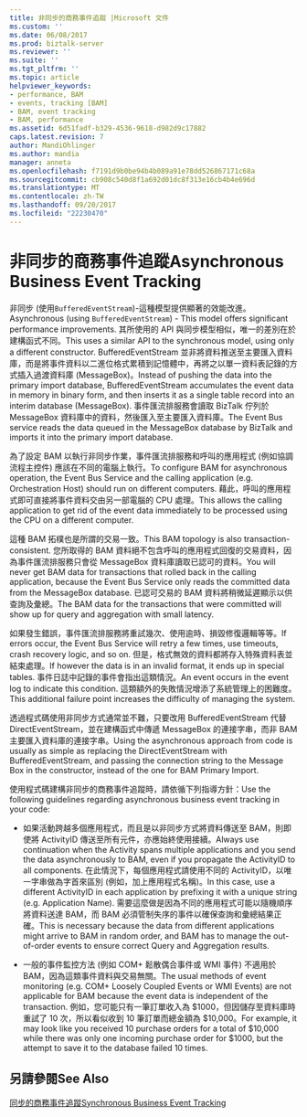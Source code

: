 ```yaml
---
title: 非同步的商務事件追蹤 |Microsoft 文件
ms.custom: ''
ms.date: 06/08/2017
ms.prod: biztalk-server
ms.reviewer: ''
ms.suite: ''
ms.tgt_pltfrm: ''
ms.topic: article
helpviewer_keywords:
- performance, BAM
- events, tracking [BAM]
- BAM, event tracking
- BAM, performance
ms.assetid: 6d51fadf-b329-4536-9618-d982d9c17882
caps.latest.revision: 7
author: MandiOhlinger
ms.author: mandia
manager: anneta
ms.openlocfilehash: f7191d9b0be94b4b089a91e78dd526867171c68a
ms.sourcegitcommit: cb908c540d8f1a692d01dc8f313e16cb4b4e696d
ms.translationtype: MT
ms.contentlocale: zh-TW
ms.lasthandoff: 09/20/2017
ms.locfileid: "22230470"
---
```

# <a name="asynchronous-business-event-tracking"></a><span data-ttu-id="43d0a-102">非同步的商務事件追蹤</span><span class="sxs-lookup"><span data-stu-id="43d0a-102">Asynchronous Business Event Tracking</span></span>
<span data-ttu-id="43d0a-103">非同步 (使用`BufferedEventStream`)-這種模型提供顯著的效能改進。</span><span class="sxs-lookup"><span data-stu-id="43d0a-103">Asynchronous (using `BufferedEventStream`) - This model offers significant performance improvements.</span></span> <span data-ttu-id="43d0a-104">其所使用的 API 與同步模型相似，唯一的差別在於建構函式不同。</span><span class="sxs-lookup"><span data-stu-id="43d0a-104">This uses a similar API to the synchronous model, using only a different constructor.</span></span> <span data-ttu-id="43d0a-105">BufferedEventStream 並非將資料推送至主要匯入資料庫，而是將事件資料以二進位格式累積到記憶體中，再將之以單一資料表記錄的方式插入過渡資料庫 (MessageBox)。</span><span class="sxs-lookup"><span data-stu-id="43d0a-105">Instead of pushing the data into the primary import database, BufferedEventStream accumulates the event data in memory in binary form, and then inserts it as a single table record into an interim database (MessageBox).</span></span> <span data-ttu-id="43d0a-106">事件匯流排服務會讀取 BizTalk 佇列於 MessageBox 資料庫中的資料，然後匯入至主要匯入資料庫。</span><span class="sxs-lookup"><span data-stu-id="43d0a-106">The Event Bus service reads the data queued in the MessageBox database by BizTalk and imports it into the primary import database.</span></span>  
  
 <span data-ttu-id="43d0a-107">為了設定 BAM 以執行非同步作業，事件匯流排服務和呼叫的應用程式 (例如協調流程主控件) 應該在不同的電腦上執行。</span><span class="sxs-lookup"><span data-stu-id="43d0a-107">To configure BAM for asynchronous operation, the Event Bus Service and the calling application (e.g. Orchestration Host) should run on different computers.</span></span> <span data-ttu-id="43d0a-108">藉此，呼叫的應用程式即可直接將事件資料交由另一部電腦的 CPU 處理。</span><span class="sxs-lookup"><span data-stu-id="43d0a-108">This allows the calling application to get rid of the event data immediately to be processed using the CPU on a different computer.</span></span>  
  
 <span data-ttu-id="43d0a-109">這種 BAM 拓樸也是所謂的交易一致。</span><span class="sxs-lookup"><span data-stu-id="43d0a-109">This BAM topology is also transaction-consistent.</span></span> <span data-ttu-id="43d0a-110">您所取得的 BAM 資料絕不包含呼叫的應用程式回復的交易資料，因為事件匯流排服務只會從 MessageBox 資料庫讀取已認可的資料。</span><span class="sxs-lookup"><span data-stu-id="43d0a-110">You will never get BAM data for transactions that rolled back in the calling application, because the Event Bus Service only reads the committed data from the MessageBox database.</span></span> <span data-ttu-id="43d0a-111">已認可交易的 BAM 資料將稍微延遲顯示以供查詢及彙總。</span><span class="sxs-lookup"><span data-stu-id="43d0a-111">The BAM data for the transactions that were committed will show up for query and aggregation with small latency.</span></span>  
  
 <span data-ttu-id="43d0a-112">如果發生錯誤，事件匯流排服務將重試幾次、使用逾時、損毀修復邏輯等等。</span><span class="sxs-lookup"><span data-stu-id="43d0a-112">If errors occur, the Event Bus Service will retry a few times, use timeouts, crash recovery logic, and so on.</span></span> <span data-ttu-id="43d0a-113">但是，格式無效的資料都將存入特殊資料表並結束處理。</span><span class="sxs-lookup"><span data-stu-id="43d0a-113">If however the data is in an invalid format, it ends up in special tables.</span></span> <span data-ttu-id="43d0a-114">事件日誌中記錄的事件會指出這類情況。</span><span class="sxs-lookup"><span data-stu-id="43d0a-114">An event occurs in the event log to indicate this condition.</span></span> <span data-ttu-id="43d0a-115">這類額外的失敗情況增添了系統管理上的困難度。</span><span class="sxs-lookup"><span data-stu-id="43d0a-115">This additional failure point increases the difficulty of managing the system.</span></span>  
  
 <span data-ttu-id="43d0a-116">透過程式碼使用非同步方式通常並不難，只要改用 BufferedEventStream 代替 DirectEventStream，並在建構函式中傳遞 MessageBox 的連接字串，而非 BAM 主要匯入資料庫的連接字串。</span><span class="sxs-lookup"><span data-stu-id="43d0a-116">Using the asynchronous approach from code is usually as simple as replacing the DirectEventStream with BufferedEventStream, and passing the connection string to the Message Box in the constructor, instead of the one for BAM Primary Import.</span></span>  
  
 <span data-ttu-id="43d0a-117">使用程式碼建構非同步的商務事件追蹤時，請依循下列指導方針：</span><span class="sxs-lookup"><span data-stu-id="43d0a-117">Use the following guidelines regarding asynchronous business event tracking in your code:</span></span>  
  
-   <span data-ttu-id="43d0a-118">如果活動跨越多個應用程式，而且是以非同步方式將資料傳送至 BAM，則即使將 ActivityID 傳送至所有元件，亦應始終使用接續。</span><span class="sxs-lookup"><span data-stu-id="43d0a-118">Always use continuation when the Activity spans multiple applications and you send the data asynchronously to BAM, even if you propagate the ActivityID to all components.</span></span> <span data-ttu-id="43d0a-119">在此情況下，每個應用程式請使用不同的 ActivityID，以唯一字串做為字首來區別 (例如，加上應用程式名稱)。</span><span class="sxs-lookup"><span data-stu-id="43d0a-119">In this case, use a different ActivityID in each application by prefixing it with a unique string (e.g. Application Name).</span></span> <span data-ttu-id="43d0a-120">需要這麼做是因為不同的應用程式可能以隨機順序將資料送達 BAM，而 BAM 必須管制失序的事件以確保查詢和彙總結果正確。</span><span class="sxs-lookup"><span data-stu-id="43d0a-120">This is necessary because the data from different applications might arrive to BAM in random order, and BAM has to manage the out-of-order events to ensure correct Query and Aggregation results.</span></span>  
  
-   <span data-ttu-id="43d0a-121">一般的事件監控方法 (例如 COM+ 鬆散偶合事件或 WMI 事件) 不適用於 BAM，因為這類事件資料與交易無關。</span><span class="sxs-lookup"><span data-stu-id="43d0a-121">The usual methods of event monitoring (e.g. COM+ Loosely Coupled Events or WMI Events) are not applicable for BAM because the event data is independent of the transaction.</span></span> <span data-ttu-id="43d0a-122">例如，您可能只有一筆訂單收入為 $1000，但因儲存至資料庫時重試了 10 次，所以看似收到 10 筆訂單而總金額為 $10,000。</span><span class="sxs-lookup"><span data-stu-id="43d0a-122">For example, it may look like you received 10 purchase orders for a total of $10,000 while there was only one incoming purchase order for $1000, but the attempt to save it to the database failed 10 times.</span></span>  
  
## <a name="see-also"></a><span data-ttu-id="43d0a-123">另請參閱</span><span class="sxs-lookup"><span data-stu-id="43d0a-123">See Also</span></span>  

 [<span data-ttu-id="43d0a-124">同步的商務事件追蹤</span><span class="sxs-lookup"><span data-stu-id="43d0a-124">Synchronous Business Event Tracking</span></span>](../core/synchronous-business-event-tracking.md)